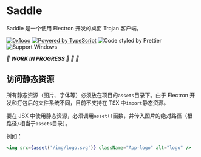 # Saddle

Saddle 是一个使用 Electron 开发的桌面 Trojan 客户端。

[![0x1ooo](https://circleci.com/gh/0x1ooo/saddle.svg?style=shield)](https://app.circleci.com/pipelines/github/0x1ooo/saddle)
[![Powered by TypeScript](https://badgen.net/badge/icon/typescript?icon=typescript&label)](https://www.typescriptlang.org/)
![Code styled by Prettier](https://badgen.net/badge/code%20style/prettier/f2a)
![Support Windows](https://badgen.net/badge/icon/windows?icon=windows&label)

**_🚧 WORK IN PROGRESS 🚧 👷 👋_**

## 访问静态资源

所有静态资源（图片、字体等）必须放在项目的`assets`目录下。由于 Electron 开发和打包后的文件系统不同，目前不支持在 TSX 中`import`静态资源。

要在 JSX 中使用静态资源，必须调用`asset()`函数，并传入图片的绝对路径（根路径`/`相当于`assets`目录）。

例如：

```jsx
<img src={asset('/img/logo.svg')} className="App-logo" alt="logo" />
```
